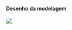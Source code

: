<b>Desenho da modelagem</b>
<br></br>
![](https://github.com/joaogabrieldeassis/NerdStore/assets/89229808/c2d51692-50a9-4b67-8fa3-1afb5e55b86f)
